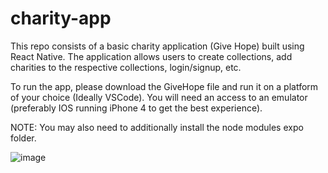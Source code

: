 # charity-app
This repo consists of a basic charity application (Give Hope) built using React Native. The application allows users to create collections, add charities to the respective collections, login/signup, etc. 

To run the app, please download the GiveHope file and run it on a platform of your choice (Ideally VSCode). You will need an access to an emulator (preferably IOS running iPhone 4 to get the best experience).

NOTE: You may also need to additionally install the node modules expo folder.

![image](https://github.com/mahit-c/charity-app/assets/121924067/70bec387-3a2f-44a7-a56a-d9f5e142f897)


